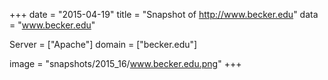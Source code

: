 
+++
date = "2015-04-19"
title = "Snapshot of http://www.becker.edu"
data = "www.becker.edu"

Server = ["Apache"]
domain = ["becker.edu"]

  image = "snapshots/2015_16/www.becker.edu.png"
+++
#

